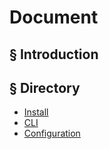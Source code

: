 # Document

## § Introduction

## § Directory

+ [Install](./wiki/install.md)
+ [CLI](./wiki/cli.md)
+ [Configuration](./wiki/configuration.md)
